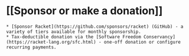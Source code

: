 # [[Sponsor or make a donation]] 

    * [Sponsor Racket](https://github.com/sponsors/racket) (GitHub) - a variety of tiers available for monthly sponsorship.
    * Tax-deductible donation via the [Software Freedom Conservancy](https://racket-lang.org/sfc.html) - one-off donation or configure recurring payments.